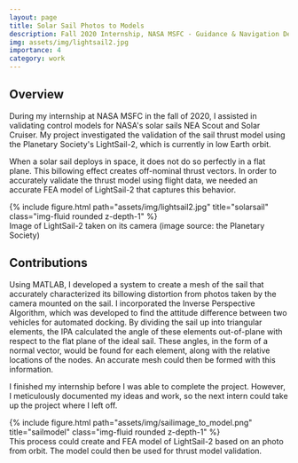 ```yaml
---
layout: page
title: Solar Sail Photos to Models
description: Fall 2020 Internship, NASA MSFC - Guidance & Navigation Design Team
img: assets/img/lightsail2.jpg
importance: 4
category: work
---
```


## Overview
During my internship at NASA MSFC in the fall of 2020, I assisted in validating control models for NASA's solar sails NEA Scout and Solar Cruiser. My project investigated the validation of the sail thrust model using the Planetary Society's LightSail-2, which is currently in low Earth orbit.

When a solar sail deploys in space, it does not do so perfectly in a flat plane. This billowing effect creates off-nominal thrust vectors. In order to accurately validate the thrust model using flight data, we needed an accurate FEA model of LightSail-2 that captures this behavior.


<div class="row">
    <div class="col-sm mt-3 mt-md-0">
        {% include figure.html path="assets/img/lightsail2.jpg" title="solarsail" class="img-fluid rounded z-depth-1" %}
    </div>
</div>
<div class="caption">
    Image of LightSail-2 taken on its camera (image source: the Planetary Society)
</div>


## Contributions
Using MATLAB, I developed a system to create a mesh of the sail that accurately characterized its billowing distortion from photos taken by the camera mounted on the sail. I incorporated the Inverse Perspective Algorithm, which was developed to find the attitude difference between two vehicles for automated docking. By dividing the sail up into triangular elements, the IPA calculated the angle of these elements out-of-plane with respect to the flat plane of the ideal sail. These angles, in the form of a normal vector, would be found for each element, along with the relative locations of the nodes. An accurate mesh could then be formed with this information.

I finished my internship before I was able to complete the project. However, I meticulously documented my ideas and work, so the next intern could take up the project where I left off.

<div class="row">
    <div class="col-sm mt-3 mt-md-0">
        {% include figure.html path="assets/img/sailimage_to_model.png" title="sailmodel" class="img-fluid rounded z-depth-1" %}
    </div>
</div>
<div class="caption">
    This process could create and FEA model of LightSail-2 based on an photo from orbit. The model could then be used for thrust model validation.
</div>

